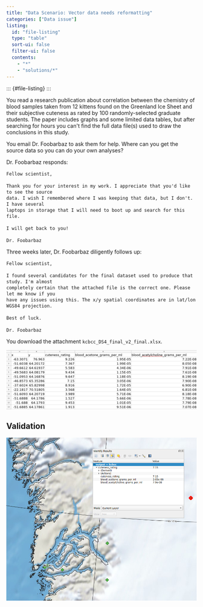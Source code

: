```yaml
---
title: "Data Scenario: Vector data needs reformatting"
categories: ["Data issue"]
listing:
  id: "file-listing"
  type: "table"
  sort-ui: false
  filter-ui: false
  contents:
    - "*"
    - "solutions/*"
---
```


::: {#file-listing}
:::

You read a research publication about correlation between the chemistry of blood samples
taken from 12 kittens found on the Greenland Ice Sheet and their subjective cuteness as
rated by 100 randomly-selected graduate students. The paper includes graphs and some
limited data tables, but after searching for hours you can't find the full data file(s)
used to draw the conclusions in this study.

You email Dr. Foobarbaz to ask them for help. Where can you get the source data so you
can do your own analyses?

Dr. Foobarbaz responds:

```text
Fellow scientist,

Thank you for your interest in my work. I appreciate that you'd like to see the source
data. I wish I remembered where I was keeping that data, but I don't. I have several
laptops in storage that I will need to boot up and search for this file.

I will get back to you!

Dr. Foobarbaz
```

Three weeks later, Dr. Foobarbaz diligently follows up:

```text
Fellow scientist,

I found several candidates for the final dataset used to produce that study. I'm almost
completely certain that the attached file is the correct one. Please let me know if you
have any issues using this. The x/y spatial coordinates are in lat/lon WGS84 projection.

Best of luck.

Dr. Foobarbaz
```

You download the attachment `kcbcc_DS4_final_v2_final.xlsx`.

![kcbcc_DS4_final_v2_final.xlsx](/_media/qgreenland_scenario1_table.png)

## Validation

![Solution shown along with QGreenland](/_media/qgreenland_reformatted_vector_map.png)

